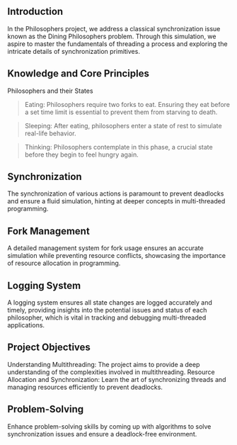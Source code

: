 
## Introduction
In the Philosophers project, we address a classical synchronization issue known as the Dining Philosophers problem. Through this simulation, we aspire to master the fundamentals of threading a process and exploring the intricate details of synchronization primitives.

## Knowledge and Core Principles
Philosophers and their States
> Eating: Philosophers require two forks to eat. Ensuring they eat before a set time limit is essential to prevent them from starving to death.

> Sleeping: After eating, philosophers enter a state of rest to simulate real-life behavior.

> Thinking: Philosophers contemplate in this phase, a crucial state before they begin to feel hungry again.

## Synchronization
The synchronization of various actions is paramount to prevent deadlocks and ensure a fluid simulation, hinting at deeper concepts in multi-threaded programming.

## Fork Management
A detailed management system for fork usage ensures an accurate simulation while preventing resource conflicts, showcasing the importance of resource allocation in programming.

## Logging System
A logging system ensures all state changes are logged accurately and timely, providing insights into the potential issues and status of each philosopher, which is vital in tracking and debugging multi-threaded applications.

## Project Objectives
Understanding Multithreading: The project aims to provide a deep understanding of the complexities involved in multithreading.
Resource Allocation and Synchronization: Learn the art of synchronizing threads and managing resources efficiently to prevent deadlocks.
## Problem-Solving 
Enhance problem-solving skills by coming up with algorithms to solve synchronization issues and ensure a deadlock-free environment.
